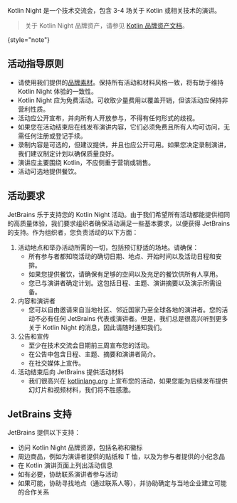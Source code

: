 [//]: # (title: Kotlin Night 指导原则)

Kotlin Night 是一个技术交流会，包含 3-4 场关于 Kotlin 或相关技术的演讲。

> 关于 Kotlin Night 品牌资产，请参见 [Kotlin 品牌资产文档](kotlin-brand-assets.md#kotlin-night-brand-assets)。
> 
{style="note"}

## 活动指导原则

* 请使用我们提供的[品牌素材](kotlin-brand-assets.md#kotlin-night-brand-assets)。保持所有活动和材料风格一致，将有助于维持 Kotlin Night 体验的一致性。
* Kotlin Night 应为免费活动。可收取少量费用以覆盖开销，但该活动应保持非营利性质。
* 活动应公开宣布，并向所有人开放参与，不得有任何形式的歧视。
* 如果您在活动结束后在线发布演讲内容，它们必须免费且所有人均可访问，无需任何注册或登记手续。
* 录制内容是可选的，但建议提供，并且也应公开可用。如果您决定录制演讲，我们建议制定计划以确保质量良好。
* 演讲应主要围绕 Kotlin，不应侧重于营销或销售。
* 活动可选地提供餐饮。

## 活动要求

JetBrains 乐于支持您的 Kotlin Night 活动。由于我们希望所有活动都能提供相同的高质量体验，我们要求组织者确保活动满足一些基本要求，以便获得 JetBrains 的支持。作为组织者，您负责活动的以下方面：

1. 活动地点和举办活动所需的一切，包括预订舒适的场地。请确保：
    * 所有参与者都知晓活动的确切日期、地点、开始时间以及活动日程和安排。
    * 如果您提供餐饮，请确保有足够的空间以及充足的餐饮供所有人享用。
    * 您已与演讲者确定计划。这包括日程、主题、演讲摘要以及演示所需设备。
2. 内容和演讲者
    * 您可以自由邀请来自当地社区、邻近国家乃至全球各地的演讲者。您的活动不必有任何 JetBrains 代表或演讲者。但是，我们总是很高兴听到更多关于 Kotlin Night 的消息，因此请随时通知我们。
3. 公告和宣传
    * 至少在技术交流会日期前三周宣布您的活动。
    * 在公告中包含日程、主题、摘要和演讲者简介。
    * 在社交媒体上宣传。
4. 活动结束后向 JetBrains 提供活动材料
    * 我们很高兴在 [kotlinlang.org](https://kotlinlang.org/community/talks.html) 上宣布您的活动，如果您能为后续发布提供幻灯片和视频材料，我们将不胜感激。

## JetBrains 支持

JetBrains 提供以下支持：

* 访问 Kotlin Night 品牌资源，包括名称和徽标
* 周边商品，例如为演讲者提供的贴纸和 T 恤，以及为参与者提供的小纪念品
* 在 Kotlin 演讲页面上列出活动信息
* 如有必要，协助联系演讲者参与活动
* 如果可能，协助寻找地点（通过联系人等），并协助确定与当地企业建立可能的合作关系